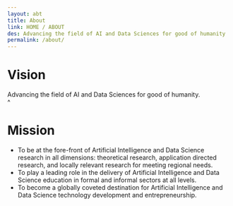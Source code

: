 ```yaml
---
layout: abt
title: About
link: HOME / ABOUT
des: Advancing the field of AI and Data Sciences for good of humanity
permalink: /about/
---
```

  
# Vision
Advancing the field of AI and Data Sciences for good of humanity.  
^

# Mission
- To be at the fore-front of Artificial Intelligence and Data Science research in all dimensions: theoretical research, application directed research, and locally relevant research for meeting regional needs.
- To play a leading role in the delivery of Artificial Intelligence and Data Science education in formal and informal sectors at all levels.
- To become a globally coveted destination for Artificial Intelligence and Data Science technology development and entrepreneurship.
